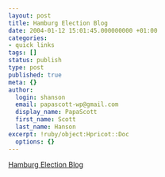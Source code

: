 ```yaml
---
layout: post
title: Hamburg Election Blog
date: 2004-01-12 15:01:45.000000000 +01:00
categories:
- quick links
tags: []
status: publish
type: post
published: true
meta: {}
author:
  login: shanson
  email: papascott-wp@gmail.com
  display_name: PapaScott
  first_name: Scott
  last_name: Hanson
excerpt: !ruby/object:Hpricot::Doc
  options: {}
---
```

<p><a title="If the politicans don't blog, we have to do it for them" href="http://www.hebig.com/wahlinhamburg/">Hamburg Election Blog</a></p>
